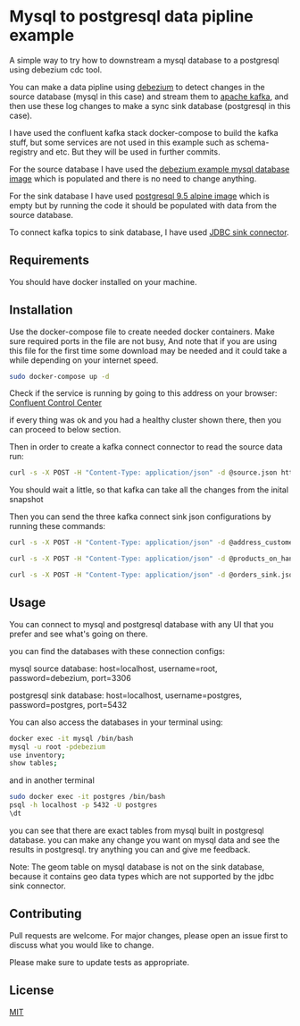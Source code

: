 # Mysql to postgresql data pipline example
A simple way to try how to downstream a mysql database to a postgresql using debezium cdc tool.

You can make a data pipline using [debezium](https://debezium.io/) to detect changes in the source database (mysql in this case) and stream them to [apache kafka](https://kafka.apache.org/), and then use these log changes to make a sync sink database (postgresql in this case).

I have used the confluent kafka stack docker-compose to build the kafka stuff, but some services are not used in this example such as schema-registry and etc. But they will be used in further commits.

For the source database I have used the [debezium example mysql database image](https://hub.docker.com/r/debezium/example-mysql) which is populated and there is no need to change anything.

For the sink database I have used [postgresql 9.5 alpine image](https://hub.docker.com/_/postgres) which is empty but by running the code it should be populated with data from the source database. 

To connect kafka topics to sink database, I have used [JDBC sink connector](https://docs.confluent.io/kafka-connect-jdbc/current/sink-connector/index.html).

## Requirements

You should have docker installed on your machine.

## Installation

Use the docker-compose file to create needed docker containers. Make sure required ports in the file are not busy, And note that if you are using this file for the first time some download may be needed and it could take a while depending on your internet speed.

```bash
sudo docker-compose up -d
```
Check if the service is running by going to this address on your browser:
[Confluent Control Center](http://127.0.0.1:9021/)

if every thing was ok and you had a healthy cluster shown there, then you can proceed to below section.

Then in order to create a kafka connect connector to read the source data run:

```bash
curl -s -X POST -H "Content-Type: application/json" -d @source.json http://127.0.0.1:8083/connectors | jq
```
You should wait a little, so that kafka can take all the changes from the inital snapshot 

Then you can send the three kafka connect sink json configurations by running these commands:
```bash
curl -s -X POST -H "Content-Type: application/json" -d @address_customer_product_sink.json http://127.0.0.1:8083/connectors | jq
```
```bash
curl -s -X POST -H "Content-Type: application/json" -d @products_on_hand_sink.json http://127.0.0.1:8083/connectors | jq
```
```bash
curl -s -X POST -H "Content-Type: application/json" -d @orders_sink.json http://127.0.0.1:8083/connectors | jq
```

## Usage
You can connect to mysql and postgresql database with any UI that you prefer and see what's going on there.

you can find the databases with these connection configs:

mysql source database: host=localhost, username=root, password=debezium, port=3306

postgresql sink database: host=localhost, username=postgres, password=postgres, port=5432

You can also access the databases in your terminal using:



```bash
docker exec -it mysql /bin/bash
mysql -u root -pdebezium
use inventory;
show tables;
```
and in another terminal
```bash
sudo docker exec -it postgres /bin/bash
psql -h localhost -p 5432 -U postgres
\dt
```

you can see that there are exact tables from mysql built in postgresql database. you can make any change you want on mysql data and see the results in postgresql. try anything you can and give me feedback.


Note: The geom table on mysql database is not on the sink database, because it contains geo data types which are not supported by the jdbc sink connector.

## Contributing
Pull requests are welcome. For major changes, please open an issue first to discuss what you would like to change.

Please make sure to update tests as appropriate.

## License
[MIT](https://choosealicense.com/licenses/mit/)